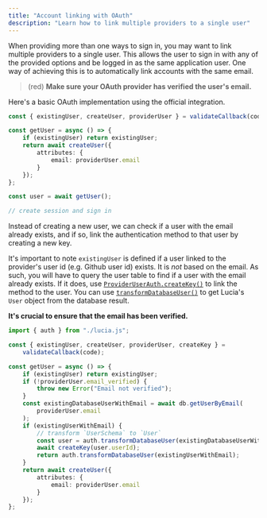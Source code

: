 ```yaml
---
title: "Account linking with OAuth"
description: "Learn how to link multiple providers to a single user"
---
```


When providing more than one ways to sign in, you may want to link multiple providers to a single user. This allows the user to sign in with any of the provided options and be logged in as the same application user. One way of achieving this is to automatically link accounts with the same email.

> (red) **Make sure your OAuth provider has verified the user's email.**

Here's a basic OAuth implementation using the official integration.

```ts
const { existingUser, createUser, providerUser } = validateCallback(code);

const getUser = async () => {
	if (existingUser) return existingUser;
	return await createUser({
		attributes: {
			email: providerUser.email
		}
	});
};

const user = await getUser();

// create session and sign in
```

Instead of creating a new user, we can check if a user with the email already exists, and if so, link the authentication method to that user by creating a new key.

It's important to note `existingUser` is defined if a user linked to the provider's user id (e.g. Github user id) exists. It is _not_ based on the email. As such, you will have to query the user table to find if a user with the email already exists. If it does, use [`ProviderUserAuth.createKey()`]() to link the method to the user. You can use [`transformDatabaseUser()`]() to get Lucia's `User` object from the database result.

**It's crucial to ensure that the email has been verified.**

```ts
import { auth } from "./lucia.js";

const { existingUser, createUser, providerUser, createKey } =
	validateCallback(code);

const getUser = async () => {
	if (existingUser) return existingUser;
	if (!providerUser.email_verified) {
		throw new Error("Email not verified");
	}
	const existingDatabaseUserWithEmail = await db.getUserByEmail(
		providerUser.email
	);
	if (existingUserWithEmail) {
		// transform `UserSchema` to `User`
		const user = auth.transformDatabaseUser(existingDatabaseUserWithEmail);
		await createKey(user.userId);
		return auth.transformDatabaseUser(existingUserWithEmail);
	}
	return await createUser({
		attributes: {
			email: providerUser.email
		}
	});
};
```
